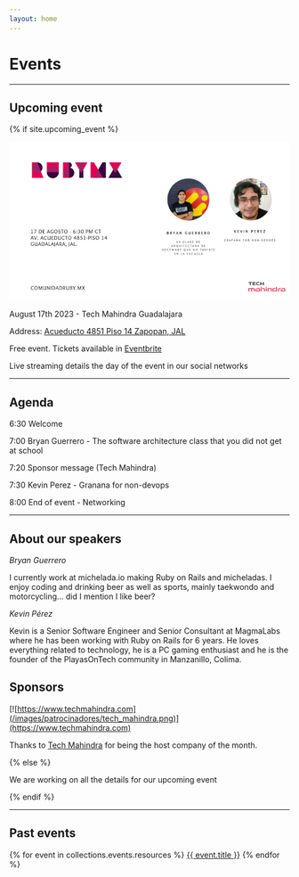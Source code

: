 ```yaml
---
layout: home
---
```


# Events

---

## Upcoming event

{% if site.upcoming_event %}

![](/images/eventos/agosto_2023/segundo_anuncio.png)

August 17th 2023 - Tech Mahindra Guadalajara

Address: [Acueducto 4851 Piso 14 Zapopan, JAL](https://goo.gl/maps/KwWjK3w1bA9e5ToS7)

Free event. Tickets available in [Eventbrite](https://www.eventbrite.com/e/comunidad-ruby-mx-sesion-agosto-2023-tickets-687902172917)

Live streaming details the day of the event in our social networks

---

## Agenda


6:30 Welcome

7:00 Bryan Guerrero - The software architecture class that you did not get at school

7:20 Sponsor message (Tech Mahindra)

7:30 Kevin Perez - Granana for non-devops

8:00 End of event - Networking

---

## About our speakers

*Bryan Guerrero*

I currently work at michelada.io making Ruby on Rails and micheladas. I enjoy coding and drinking beer as well as sports, mainly taekwondo and motorcycling… did I mention I like beer?

*Kevin Pérez*

Kevin is a Senior Software Engineer and Senior Consultant at MagmaLabs where he has been working with Ruby on Rails for 6 years. He loves everything related to technology, he is a PC gaming enthusiast and he is the founder of the PlayasOnTech community in Manzanillo, Colima.


## Sponsors

[![https://www.techmahindra.com](/images/patrocinadores/tech_mahindra.png)](https://www.techmahindra.com)

Thanks to [Tech Mahindra](https://www.techmahindra.com) for being the host company of the month.

{% else %}

We are working on all the details for our upcoming event

{% endif %}

---

## Past events

{% for event in collections.events.resources %}
 <a href="{{ event.relative_url }}">{{ event.title }}</a>
{% endfor %}
